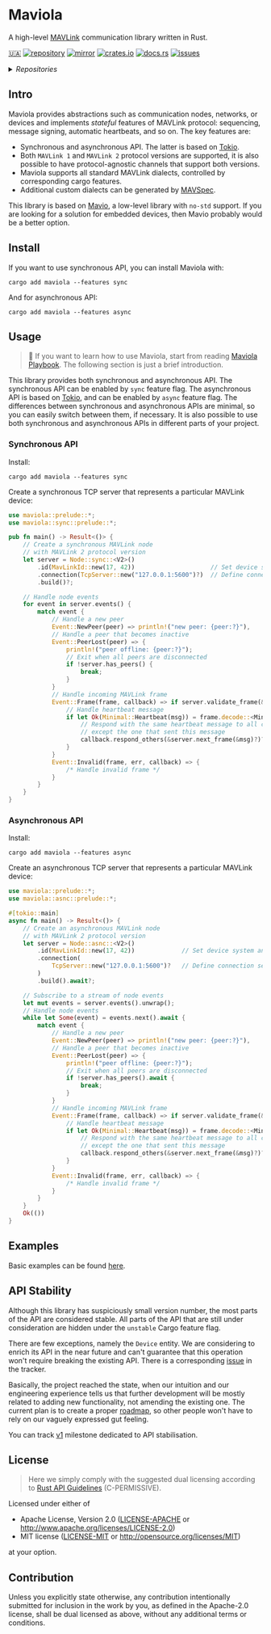Maviola
=======

A high-level [MAVLink](https://mavlink.io/en/) communication library written in Rust.

[🇺🇦](https://mavka.gitlab.io/home/a_note_on_the_war_in_ukraine/)
[![`repository`](https://img.shields.io/gitlab/pipeline-status/mavka/libs/maviola.svg?logo=gitlab&branch=main&label=repository)](https://gitlab.com/mavka/libs/maviola)
[![`mirror`](https://img.shields.io/badge/-gray?logo=github)](https://github.com/istalabs/maviola)
[![`crates.io`](https://img.shields.io/crates/v/maviola.svg)](https://crates.io/crates/maviola)
[![`docs.rs`](https://img.shields.io/docsrs/maviola.svg?label=docs.rs)](https://docs.rs/maviola/latest/maviola/)
[![`issues`](https://img.shields.io/gitlab/issues/open/mavka/libs/maviola.svg)](https://gitlab.com/mavka/libs/maviola/-/issues/)

<details>
<summary><em>Repositories</em></summary>

> Currently, we use [GitLab](https://gitlab.com/mavka/libs/maviola) as the main project repository and
[GitHub](https://github.com/istalabs/maviola) as official mirror.
>
> We accept [issues](https://gitlab.com/mavka/libs/maviola/-/issues) and
[pull-requests](https://gitlab.com/mavka/libs/maviola/-/merge_requests) only at GitLab but will do our best
> to keep GitHub [discussions](https://github.com/istalabs/maviola/discussions) as alive as possible.
>
> The [mirror](https://github.com/istalabs/maviola) will always contain latest release tags and is kept up to date
> automatically.

</details>

Intro
-----

Maviola provides abstractions such as communication nodes, networks, or devices and implements
_stateful_ features of MAVLink protocol: sequencing, message signing, automatic heartbeats, and so
on. The key features are:

* Synchronous and asynchronous API. The latter is based on [Tokio](https://tokio.rs/).
* Both `MAVLink 1` and `MAVLink 2` protocol versions are supported, it is also possible to have protocol-agnostic
  channels that support both versions.
* Maviola supports all standard MAVLink dialects, controlled by corresponding cargo features.
* Additional custom dialects can be generated by [MAVSpec](https://gitlab.com/mavka/libs/mavspec).

This library is based on [Mavio](https://gitlab.com/mavka/libs/mavio), a low-level library with `no-std` support. If you
are looking for a solution for embedded devices, then Mavio probably would be a better option.

Install
-------

If you want to use synchronous API, you can install Maviola with:

```shell
cargo add maviola --features sync
```

And for asynchronous API:

```shell
cargo add maviola --features async
```

Usage
-----

> 📖 If you want to learn how to use Maviola, start from reading
> [Maviola Playbook](https://docs.rs/maviola/latest/maviola/docs). The following section is just a brief introduction.

This library provides both synchronous and asynchronous API. The synchronous API can be enabled by `sync` feature flag.
The asynchronous API is based on [Tokio](https://tokio.rs/), and can be enabled by `async` feature flag. The differences
between synchronous and asynchronous APIs are minimal, so you can easily switch between them, if necessary. It is also
possible to use both synchronous and asynchronous APIs in different parts of your project.

### Synchronous API

Install:

```shell
cargo add maviola --features sync
```

Create a synchronous TCP server that represents a particular MAVLink device:

```rust
use maviola::prelude::*;
use maviola::sync::prelude::*;

pub fn main() -> Result<()> {
    // Create a synchronous MAVLink node 
    // with MAVLink 2 protocol version
    let server = Node::sync::<V2>()
        .id(MavLinkId::new(17, 42))                     // Set device system and component IDs
        .connection(TcpServer::new("127.0.0.1:5600")?)  // Define connection settings
        .build()?;

    // Handle node events
    for event in server.events() {
        match event {
            // Handle a new peer
            Event::NewPeer(peer) => println!("new peer: {peer:?}"),
            // Handle a peer that becomes inactive
            Event::PeerLost(peer) => {
                println!("peer offline: {peer:?}");
                // Exit when all peers are disconnected
                if !server.has_peers() {
                    break;
                }
            }
            // Handle incoming MAVLink frame
            Event::Frame(frame, callback) => if server.validate_frame(&frame).is_ok() {
                // Handle heartbeat message
                if let Ok(Minimal::Heartbeat(msg)) = frame.decode::<Minimal>() {
                    // Respond with the same heartbeat message to all clients,
                    // except the one that sent this message
                    callback.respond_others(&server.next_frame(&msg)?)?;
                }
            }
            Event::Invalid(frame, err, callback) => {
                /* Handle invalid frame */
            }
        }
    }
}
```

### Asynchronous API

Install:

```shell
cargo add maviola --features async
```

Create an asynchronous TCP server that represents a particular MAVLink device:

```rust
use maviola::prelude::*;
use maviola::asnc::prelude::*;

#[tokio::main]
async fn main() -> Result<()> {
    // Create an asynchronous MAVLink node
    // with MAVLink 2 protocol version
    let server = Node::asnc::<V2>()
        .id(MavLinkId::new(17, 42))             // Set device system and component IDs
        .connection(
            TcpServer::new("127.0.0.1:5600")?   // Define connection settings
        )
        .build().await?;

    // Subscribe to a stream of node events
    let mut events = server.events().unwrap();
    // Handle node events
    while let Some(event) = events.next().await {
        match event {
            // Handle a new peer
            Event::NewPeer(peer) => println!("new peer: {peer:?}"),
            // Handle a peer that becomes inactive
            Event::PeerLost(peer) => {
                println!("peer offline: {peer:?}");
                // Exit when all peers are disconnected
                if !server.has_peers().await {
                    break;
                }
            }
            // Handle incoming MAVLink frame
            Event::Frame(frame, callback) => if server.validate_frame(&frame).is_ok() {
                // Handle heartbeat message
                if let Ok(Minimal::Heartbeat(msg)) = frame.decode::<Minimal>() {
                    // Respond with the same heartbeat message to all clients,
                    // except the one that sent this message
                    callback.respond_others(&server.next_frame(&msg)?)?;
                }
            }
            Event::Invalid(frame, err, callback) => {
                /* Handle invalid frame */
            }
        }
    }
    Ok(())
}
```

Examples
--------

Basic examples can be found [here](maviola/examples).

API Stability
-------------

Although this library has suspiciously small version number, the most parts of the API are considered stable. All
parts of the API that are still under consideration are hidden under the `unstable` Cargo feature flag.

There are few exceptions, namely the `Device` entity. We are considering to enrich its API in the near future and
can't guarantee that this operation won't require breaking the existing API. There is a corresponding
[issue](https://gitlab.com/mavka/libs/maviola/-/issues/1) in the tracker.

Basically, the project reached the state, when our intuition and our engineering experience tells us that
further development will be mostly related to adding new functionality, not amending the existing one. The current plan
is to create a proper [roadmap](https://gitlab.com/mavka/libs/maviola/-/milestones), so other people won't have to rely
on our vaguely expressed gut feeling.

You can track [v1](https://gitlab.com/mavka/libs/maviola/-/milestones/1) milestone dedicated to API stabilisation.

License
-------

> Here we simply comply with the suggested dual licensing according to
> [Rust API Guidelines](https://rust-lang.github.io/api-guidelines/about.html) (C-PERMISSIVE).

Licensed under either of

* Apache License, Version 2.0
  ([LICENSE-APACHE](LICENSE-APACHE) or http://www.apache.org/licenses/LICENSE-2.0)
* MIT license
  ([LICENSE-MIT](LICENSE-MIT) or http://opensource.org/licenses/MIT)

at your option.

Contribution
------------

Unless you explicitly state otherwise, any contribution intentionally submitted
for inclusion in the work by you, as defined in the Apache-2.0 license, shall be
dual licensed as above, without any additional terms or conditions.
